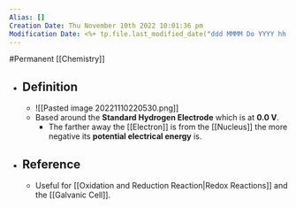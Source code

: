 ```yaml
---
Alias: []
Creation Date: Thu November 10th 2022 10:01:36 pm 
Modification Date: <%+ tp.file.last_modified_date("ddd MMMM Do YYYY hh:mm:ss a") %>
---
```

#Permanent [[Chemistry]]

- ## Definition
	- ![[Pasted image 20221110220530.png]]
	- Based around the **Standard Hydrogen Electrode** which is at **0.0 V**.
		- The farther away the [[Electron]] is from the [[Nucleus]] the more negative its **potential electrical energy** is.
- ## Reference
	- Useful for [[Oxidation and Reduction Reaction|Redox Reactions]] and the [[Galvanic Cell]].